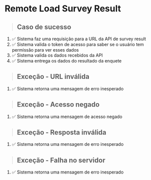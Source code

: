 # Remote Load Survey Result

> ## Caso de sucesso

1. ✅ Sistema faz uma requisição para a URL da API de survey result
2. ✅ Sistema valida o token de acesso para saber se o usuário tem permissão para ver esses dados
3. ✅ Sistema valida os dados recebidos da API
4. ✅ Sistema entrega os dados do resultado da enquete

> ## Exceção - URL inválida

1. ✅ Sistema retorna uma mensagem de erro inesperado

> ## Exceção - Acesso negado

1. ✅ Sistema retorna uma mensagem de acesso negado

> ## Exceção - Resposta inválida

1. ✅ Sistema retorna uma mensagem de erro inesperado

> ## Exceção - Falha no servidor

1. ✅ Sistema retorna uma mensagem de erro inesperado
